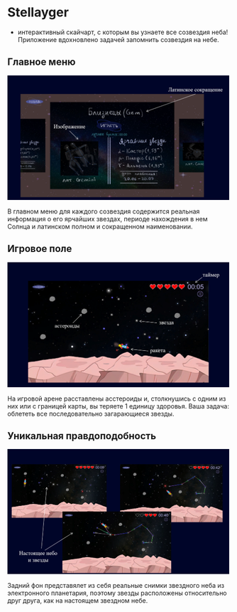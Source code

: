 # Stellayger
- интерактивный скайчарт, с которым вы узнаете все созвездия неба!
Приложение вдохновлено задачей запомнить созвездия на небе.

## Главное меню
<img src="https://github.com/Tasher239/Stellayger/blob/main/Screenshots/main_menu.png" width="500"/>

В главном меню для каждого созвездия содержится реальная информация о его ярчайших звездах, периоде нахождения в нем Солнца и латинском полном и сокращенном наименовании.

## Игровое поле
<img src="https://github.com/Tasher239/Stellayger/blob/main/Screenshots/game1.png" width="500"/>

На игровой арене расставлены асстероиды и, столкнушись с одним из них или с границей карты, вы теряете 1 единицу здоровья. Ваша задача: облететь все последовательно загарающиеся звезды.

## Уникальная правдоподобность
<img src="https://github.com/Tasher239/Stellayger/blob/main/Screenshots/real_sky.png" width="500"/>

Задний фон представялет из себя реальные снимки звездного неба из электронного планетария, поэтому звезды расположены относительно друг друга, как на настоящем звездном небе.
